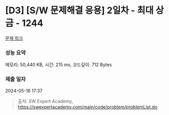 # [D3] [S/W 문제해결 응용] 2일차 - 최대 상금 - 1244 

[문제 링크](https://swexpertacademy.com/main/code/problem/problemDetail.do?contestProbId=AV15Khn6AN0CFAYD) 

### 성능 요약

메모리: 50,440 KB, 시간: 215 ms, 코드길이: 712 Bytes

### 제출 일자

2024-05-16 17:37



> 출처: SW Expert Academy, https://swexpertacademy.com/main/code/problem/problemList.do